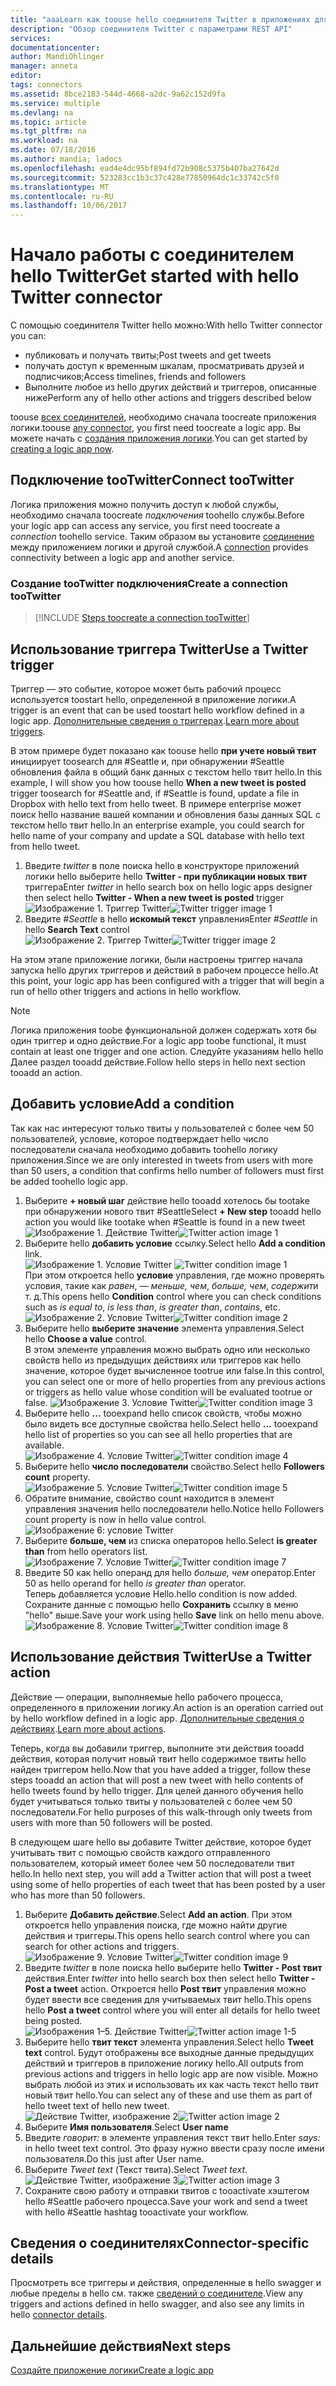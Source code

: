 ```yaml
---
title: "aaaLearn как toouse hello соединителя Twitter в приложениях для логики | Документы Microsoft"
description: "Обзор соединителя Twitter с параметрами REST API"
services: 
documentationcenter: 
author: MandiOhlinger
manager: anneta
editor: 
tags: connectors
ms.assetid: 8bce2183-544d-4668-a2dc-9a62c152d9fa
ms.service: multiple
ms.devlang: na
ms.topic: article
ms.tgt_pltfrm: na
ms.workload: na
ms.date: 07/18/2016
ms.author: mandia; ladocs
ms.openlocfilehash: ead4e4dc95bf894fd72b908c5375b407ba27642d
ms.sourcegitcommit: 523283cc1b3c37c428e77850964dc1c33742c5f0
ms.translationtype: MT
ms.contentlocale: ru-RU
ms.lasthandoff: 10/06/2017
---
```

# <a name="get-started-with-hello-twitter-connector"></a><span data-ttu-id="eb3ef-103">Начало работы с соединителем hello Twitter</span><span class="sxs-lookup"><span data-stu-id="eb3ef-103">Get started with hello Twitter connector</span></span>
<span data-ttu-id="eb3ef-104">С помощью соединителя Twitter hello можно:</span><span class="sxs-lookup"><span data-stu-id="eb3ef-104">With hello Twitter connector you can:</span></span>

* <span data-ttu-id="eb3ef-105">публиковать и получать твиты;</span><span class="sxs-lookup"><span data-stu-id="eb3ef-105">Post tweets and get tweets</span></span>
* <span data-ttu-id="eb3ef-106">получать доступ к временным шкалам, просматривать друзей и подписчиков;</span><span class="sxs-lookup"><span data-stu-id="eb3ef-106">Access timelines, friends and followers</span></span>
* <span data-ttu-id="eb3ef-107">Выполните любое из hello других действий и триггеров, описанные ниже</span><span class="sxs-lookup"><span data-stu-id="eb3ef-107">Perform any of hello other actions and triggers described below</span></span>  

<span data-ttu-id="eb3ef-108">toouse [всех соединителей](apis-list.md), необходимо сначала toocreate приложения логики.</span><span class="sxs-lookup"><span data-stu-id="eb3ef-108">toouse [any connector](apis-list.md), you first need toocreate a logic app.</span></span> <span data-ttu-id="eb3ef-109">Вы можете начать с [создания приложения логики](../logic-apps/logic-apps-create-a-logic-app.md).</span><span class="sxs-lookup"><span data-stu-id="eb3ef-109">You can get started by [creating a logic app now](../logic-apps/logic-apps-create-a-logic-app.md).</span></span>  

## <a name="connect-tootwitter"></a><span data-ttu-id="eb3ef-110">Подключение tooTwitter</span><span class="sxs-lookup"><span data-stu-id="eb3ef-110">Connect tooTwitter</span></span>
<span data-ttu-id="eb3ef-111">Логика приложения можно получить доступ к любой службы, необходимо сначала toocreate *подключения* toohello службы.</span><span class="sxs-lookup"><span data-stu-id="eb3ef-111">Before your logic app can access any service, you first need toocreate a *connection* toohello service.</span></span> <span data-ttu-id="eb3ef-112">Таким образом вы установите [соединение](connectors-overview.md) между приложением логики и другой службой.</span><span class="sxs-lookup"><span data-stu-id="eb3ef-112">A [connection](connectors-overview.md) provides connectivity between a logic app and another service.</span></span>  

### <a name="create-a-connection-tootwitter"></a><span data-ttu-id="eb3ef-113">Создание tooTwitter подключения</span><span class="sxs-lookup"><span data-stu-id="eb3ef-113">Create a connection tooTwitter</span></span>
> [!INCLUDE [Steps toocreate a connection tooTwitter](../../includes/connectors-create-api-twitter.md)]
> 
> 

## <a name="use-a-twitter-trigger"></a><span data-ttu-id="eb3ef-114">Использование триггера Twitter</span><span class="sxs-lookup"><span data-stu-id="eb3ef-114">Use a Twitter trigger</span></span>
<span data-ttu-id="eb3ef-115">Триггер — это событие, которое может быть рабочий процесс используется toostart hello, определенной в приложение логики.</span><span class="sxs-lookup"><span data-stu-id="eb3ef-115">A trigger is an event that can be used toostart hello workflow defined in a logic app.</span></span> <span data-ttu-id="eb3ef-116">[Дополнительные сведения о триггерах](../logic-apps/logic-apps-what-are-logic-apps.md#logic-app-concepts).</span><span class="sxs-lookup"><span data-stu-id="eb3ef-116">[Learn more about triggers](../logic-apps/logic-apps-what-are-logic-apps.md#logic-app-concepts).</span></span>

<span data-ttu-id="eb3ef-117">В этом примере будет показано как toouse hello **при учете новый твит** инициирует toosearch для #Seattle и, при обнаружении #Seattle обновления файла в общий банк данных с текстом hello твит hello.</span><span class="sxs-lookup"><span data-stu-id="eb3ef-117">In this example, I will show you how toouse hello **When a new tweet is posted**  trigger toosearch for #Seattle and, if #Seattle is found, update a file in Dropbox with hello text from hello tweet.</span></span> <span data-ttu-id="eb3ef-118">В примере enterprise может поиск hello название вашей компании и обновления базы данных SQL с текстом hello твит hello.</span><span class="sxs-lookup"><span data-stu-id="eb3ef-118">In an enterprise example, you could search for hello name of your company and update a SQL database with hello text from hello tweet.</span></span>

1. <span data-ttu-id="eb3ef-119">Введите *twitter* в поле поиска hello в конструкторе приложений логики hello выберите hello **Twitter - при публикации новых твит** триггера</span><span class="sxs-lookup"><span data-stu-id="eb3ef-119">Enter *twitter* in hello search box on hello logic apps designer then select hello **Twitter - When a new tweet is posted**  trigger</span></span>   
   <span data-ttu-id="eb3ef-120">![Изображение 1. Триггер Twitter](./media/connectors-create-api-twitter/trigger-1.png)</span><span class="sxs-lookup"><span data-stu-id="eb3ef-120">![Twitter trigger image 1](./media/connectors-create-api-twitter/trigger-1.png)</span></span>  
2. <span data-ttu-id="eb3ef-121">Введите *#Seattle* в hello **искомый текст** управления</span><span class="sxs-lookup"><span data-stu-id="eb3ef-121">Enter *#Seattle* in hello **Search Text** control</span></span>  
   <span data-ttu-id="eb3ef-122">![Изображение 2. Триггер Twitter](./media/connectors-create-api-twitter/trigger-2.png)</span><span class="sxs-lookup"><span data-stu-id="eb3ef-122">![Twitter trigger image 2](./media/connectors-create-api-twitter/trigger-2.png)</span></span> 

<span data-ttu-id="eb3ef-123">На этом этапе приложение логики, были настроены триггер начала запуска hello других триггеров и действий в рабочем процессе hello.</span><span class="sxs-lookup"><span data-stu-id="eb3ef-123">At this point, your logic app has been configured with a trigger that will begin a run of hello other triggers and actions in hello workflow.</span></span> 

> [!NOTE]
> <span data-ttu-id="eb3ef-124">Логика приложения toobe функциональной должен содержать хотя бы один триггер и одно действие.</span><span class="sxs-lookup"><span data-stu-id="eb3ef-124">For a logic app toobe functional, it must contain at least one trigger and one action.</span></span> <span data-ttu-id="eb3ef-125">Следуйте указаниям hello hello Далее раздел tooadd действие.</span><span class="sxs-lookup"><span data-stu-id="eb3ef-125">Follow hello steps in hello next section tooadd an action.</span></span>  
> 
> 

## <a name="add-a-condition"></a><span data-ttu-id="eb3ef-126">Добавить условие</span><span class="sxs-lookup"><span data-stu-id="eb3ef-126">Add a condition</span></span>
<span data-ttu-id="eb3ef-127">Так как нас интересуют только твиты у пользователей с более чем 50 пользователей, условие, которое подтверждает hello число последователи сначала необходимо добавить toohello логику приложения.</span><span class="sxs-lookup"><span data-stu-id="eb3ef-127">Since we are only interested in tweets from users with more than 50 users, a condition that confirms hello number of followers must first be added toohello logic app.</span></span>  

1. <span data-ttu-id="eb3ef-128">Выберите **+ новый шаг** действие hello tooadd хотелось бы tootake при обнаружении нового твит #Seattle</span><span class="sxs-lookup"><span data-stu-id="eb3ef-128">Select **+ New step** tooadd hello action you would like tootake when #Seattle is found in a new tweet</span></span>  
   <span data-ttu-id="eb3ef-129">![Изображение 1. Действие Twitter](../../includes/media/connectors-create-api-twitter/action-1.png)</span><span class="sxs-lookup"><span data-stu-id="eb3ef-129">![Twitter action image 1](../../includes/media/connectors-create-api-twitter/action-1.png)</span></span>  
2. <span data-ttu-id="eb3ef-130">Выберите hello **добавить условие** ссылку.</span><span class="sxs-lookup"><span data-stu-id="eb3ef-130">Select hello **Add a condition** link.</span></span>  
   <span data-ttu-id="eb3ef-131">![Изображение 1. Условие Twitter](../../includes/media/connectors-create-api-twitter/condition-1.png) </span><span class="sxs-lookup"><span data-stu-id="eb3ef-131">![Twitter condition image 1](../../includes/media/connectors-create-api-twitter/condition-1.png) </span></span>  
   <span data-ttu-id="eb3ef-132">При этом откроется hello **условие** управления, где можно проверять условия, такие как *равен*, *— меньше, чем*, *больше, чем*, *содержит*и т. д.</span><span class="sxs-lookup"><span data-stu-id="eb3ef-132">This opens hello **Condition** control where you can check conditions such as *is equal to*, *is less than*, *is greater than*, *contains*, etc.</span></span>  
   <span data-ttu-id="eb3ef-133">![Изображение 2. Условие Twitter](../../includes/media/connectors-create-api-twitter/condition-2.png)</span><span class="sxs-lookup"><span data-stu-id="eb3ef-133">![Twitter condition image 2](../../includes/media/connectors-create-api-twitter/condition-2.png)</span></span>   
3. <span data-ttu-id="eb3ef-134">Выберите hello **выберите значение** элемента управления.</span><span class="sxs-lookup"><span data-stu-id="eb3ef-134">Select hello **Choose a value** control.</span></span>  
   <span data-ttu-id="eb3ef-135">В этом элементе управления можно выбрать одно или несколько свойств hello из предыдущих действиях или триггеров как hello значение, которое будет вычисленное tootrue или false.</span><span class="sxs-lookup"><span data-stu-id="eb3ef-135">In this control, you can select one or more of hello properties from any previous actions or triggers as hello value whose condition will be evaluated tootrue or false.</span></span>
   <span data-ttu-id="eb3ef-136">![Изображение 3. Условие Twitter](../../includes/media/connectors-create-api-twitter/condition-3.png)</span><span class="sxs-lookup"><span data-stu-id="eb3ef-136">![Twitter condition image 3](../../includes/media/connectors-create-api-twitter/condition-3.png)</span></span>   
4. <span data-ttu-id="eb3ef-137">Выберите hello **...**  tooexpand hello список свойств, чтобы можно было видеть все доступные свойства hello.</span><span class="sxs-lookup"><span data-stu-id="eb3ef-137">Select hello **...** tooexpand hello list of properties so you can see all hello properties that are available.</span></span>        
   <span data-ttu-id="eb3ef-138">![Изображение 4. Условие Twitter](../../includes/media/connectors-create-api-twitter/condition-4.png)</span><span class="sxs-lookup"><span data-stu-id="eb3ef-138">![Twitter condition image 4](../../includes/media/connectors-create-api-twitter/condition-4.png)</span></span>   
5. <span data-ttu-id="eb3ef-139">Выберите hello **число последователи** свойство.</span><span class="sxs-lookup"><span data-stu-id="eb3ef-139">Select hello **Followers count** property.</span></span>    
   <span data-ttu-id="eb3ef-140">![Изображение 5. Условие Twitter](../../includes/media/connectors-create-api-twitter/condition-5.png)</span><span class="sxs-lookup"><span data-stu-id="eb3ef-140">![Twitter condition image 5](../../includes/media/connectors-create-api-twitter/condition-5.png)</span></span>   
6. <span data-ttu-id="eb3ef-141">Обратите внимание, свойство count находится в элемент управления значения hello последователи hello.</span><span class="sxs-lookup"><span data-stu-id="eb3ef-141">Notice hello Followers count property is now in hello value control.</span></span>    
   ![Изображение 6: условие Twitter](../../includes/media/connectors-create-api-twitter/condition-6.png)   
7. <span data-ttu-id="eb3ef-143">Выберите **больше, чем** из списка операторов hello.</span><span class="sxs-lookup"><span data-stu-id="eb3ef-143">Select **is greater than** from hello operators list.</span></span>    
   <span data-ttu-id="eb3ef-144">![Изображение 7. Условие Twitter](../../includes/media/connectors-create-api-twitter/condition-7.png)</span><span class="sxs-lookup"><span data-stu-id="eb3ef-144">![Twitter condition image 7](../../includes/media/connectors-create-api-twitter/condition-7.png)</span></span>   
8. <span data-ttu-id="eb3ef-145">Введите 50 как hello операнд для hello *больше, чем* оператор.</span><span class="sxs-lookup"><span data-stu-id="eb3ef-145">Enter 50 as hello operand for hello *is greater than* operator.</span></span>  
   <span data-ttu-id="eb3ef-146">Теперь добавляется условие Hello.</span><span class="sxs-lookup"><span data-stu-id="eb3ef-146">hello condition is now added.</span></span> <span data-ttu-id="eb3ef-147">Сохраните данные с помощью hello **Сохранить** ссылку в меню "hello" выше.</span><span class="sxs-lookup"><span data-stu-id="eb3ef-147">Save your work using hello **Save** link on hello menu above.</span></span>    
   <span data-ttu-id="eb3ef-148">![Изображение 8. Условие Twitter](../../includes/media/connectors-create-api-twitter/condition-8.png)</span><span class="sxs-lookup"><span data-stu-id="eb3ef-148">![Twitter condition image 8](../../includes/media/connectors-create-api-twitter/condition-8.png)</span></span>   

## <a name="use-a-twitter-action"></a><span data-ttu-id="eb3ef-149">Использование действия Twitter</span><span class="sxs-lookup"><span data-stu-id="eb3ef-149">Use a Twitter action</span></span>
<span data-ttu-id="eb3ef-150">Действие — операции, выполняемые hello рабочего процесса, определенного в приложении логику.</span><span class="sxs-lookup"><span data-stu-id="eb3ef-150">An action is an operation carried out by hello workflow defined in a logic app.</span></span> <span data-ttu-id="eb3ef-151">[Дополнительные сведения о действиях](../logic-apps/logic-apps-what-are-logic-apps.md#logic-app-concepts).</span><span class="sxs-lookup"><span data-stu-id="eb3ef-151">[Learn more about actions](../logic-apps/logic-apps-what-are-logic-apps.md#logic-app-concepts).</span></span>  

<span data-ttu-id="eb3ef-152">Теперь, когда вы добавили триггер, выполните эти действия tooadd действия, которая получит новый твит hello содержимое твиты hello найден триггером hello.</span><span class="sxs-lookup"><span data-stu-id="eb3ef-152">Now that you have added a trigger, follow these steps tooadd an action that will post a new tweet with hello contents of hello tweets found by hello trigger.</span></span> <span data-ttu-id="eb3ef-153">Для целей данного обучения hello будет учитываться только твиты у пользователей с более чем 50 последователи.</span><span class="sxs-lookup"><span data-stu-id="eb3ef-153">For hello purposes of this walk-through only tweets from users with more than 50 followers will be posted.</span></span>  

<span data-ttu-id="eb3ef-154">В следующем шаге hello вы добавите Twitter действие, которое будет учитывать твит с помощью свойств каждого отправленного пользователем, который имеет более чем 50 последователи твит hello.</span><span class="sxs-lookup"><span data-stu-id="eb3ef-154">In hello next step, you will add a Twitter action that will post a tweet using some of hello properties of each tweet that has been posted by a user who has more than 50 followers.</span></span>  

1. <span data-ttu-id="eb3ef-155">Выберите **Добавить действие**.</span><span class="sxs-lookup"><span data-stu-id="eb3ef-155">Select **Add an action**.</span></span> <span data-ttu-id="eb3ef-156">При этом откроется hello управления поиска, где можно найти другие действия и триггеры.</span><span class="sxs-lookup"><span data-stu-id="eb3ef-156">This opens hello search control where you can search for other actions and triggers.</span></span>  
   <span data-ttu-id="eb3ef-157">![Изображение 9. Условие Twitter](../../includes/media/connectors-create-api-twitter/condition-9.png)</span><span class="sxs-lookup"><span data-stu-id="eb3ef-157">![Twitter condition image 9](../../includes/media/connectors-create-api-twitter/condition-9.png)</span></span>   
2. <span data-ttu-id="eb3ef-158">Введите *twitter* в поле поиска hello выберите hello **Twitter - Post твит** действия.</span><span class="sxs-lookup"><span data-stu-id="eb3ef-158">Enter *twitter* into hello search box then select hello **Twitter - Post a tweet** action.</span></span> <span data-ttu-id="eb3ef-159">Откроется hello **Post твит** управления можно будет ввести все сведения для учитываемых твит hello.</span><span class="sxs-lookup"><span data-stu-id="eb3ef-159">This opens hello **Post a tweet** control where you will enter all details for hello tweet being posted.</span></span>      
   <span data-ttu-id="eb3ef-160">![Изображения 1–5. Действие Twitter](../../includes/media/connectors-create-api-twitter/action-1-5.png)</span><span class="sxs-lookup"><span data-stu-id="eb3ef-160">![Twitter action image 1-5](../../includes/media/connectors-create-api-twitter/action-1-5.png)</span></span>   
3. <span data-ttu-id="eb3ef-161">Выберите hello **твит текст** элемента управления.</span><span class="sxs-lookup"><span data-stu-id="eb3ef-161">Select hello **Tweet text** control.</span></span> <span data-ttu-id="eb3ef-162">Будут отображены все выходные данные предыдущих действий и триггеров в приложение логику hello.</span><span class="sxs-lookup"><span data-stu-id="eb3ef-162">All outputs from previous actions and triggers in hello logic app are now visible.</span></span> <span data-ttu-id="eb3ef-163">Можно выбрать любой из этих и использовать их как часть текст hello твит новый твит hello.</span><span class="sxs-lookup"><span data-stu-id="eb3ef-163">You can select any of these and use them as part of hello tweet text of hello new tweet.</span></span>     
   <span data-ttu-id="eb3ef-164">![Действие Twitter, изображение 2](../../includes/media/connectors-create-api-twitter/action-2.png)</span><span class="sxs-lookup"><span data-stu-id="eb3ef-164">![Twitter action image 2](../../includes/media/connectors-create-api-twitter/action-2.png)</span></span>   
4. <span data-ttu-id="eb3ef-165">Выберите **Имя пользователя**.</span><span class="sxs-lookup"><span data-stu-id="eb3ef-165">Select **User name**</span></span>   
5. <span data-ttu-id="eb3ef-166">Введите *говорит:* в элементе управления текст твит hello.</span><span class="sxs-lookup"><span data-stu-id="eb3ef-166">Enter *says:* in hello tweet text control.</span></span> <span data-ttu-id="eb3ef-167">Это фразу нужно ввести сразу после имени пользователя.</span><span class="sxs-lookup"><span data-stu-id="eb3ef-167">Do this just after User name.</span></span>  
6. <span data-ttu-id="eb3ef-168">Выберите *Tweet text* (Текст твита).</span><span class="sxs-lookup"><span data-stu-id="eb3ef-168">Select *Tweet text*.</span></span>       
   <span data-ttu-id="eb3ef-169">![Действие Twitter, изображение 3](../../includes/media/connectors-create-api-twitter/action-3.png)</span><span class="sxs-lookup"><span data-stu-id="eb3ef-169">![Twitter action image 3](../../includes/media/connectors-create-api-twitter/action-3.png)</span></span>   
7. <span data-ttu-id="eb3ef-170">Сохраните свою работу и отправки твитов с tooactivate хэштегом hello #Seattle рабочего процесса.</span><span class="sxs-lookup"><span data-stu-id="eb3ef-170">Save your work and send a tweet with hello #Seattle hashtag tooactivate your workflow.</span></span>  


## <a name="connector-specific-details"></a><span data-ttu-id="eb3ef-171">Сведения о соединителях</span><span class="sxs-lookup"><span data-stu-id="eb3ef-171">Connector-specific details</span></span>

<span data-ttu-id="eb3ef-172">Просмотреть все триггеры и действия, определенные в hello swagger и любые пределы в hello см. также [сведений о соединителе](/connectors/twitterconnector/).</span><span class="sxs-lookup"><span data-stu-id="eb3ef-172">View any triggers and actions defined in hello swagger, and also see any limits in hello [connector details](/connectors/twitterconnector/).</span></span> 

## <a name="next-steps"></a><span data-ttu-id="eb3ef-173">Дальнейшие действия</span><span class="sxs-lookup"><span data-stu-id="eb3ef-173">Next steps</span></span>
[<span data-ttu-id="eb3ef-174">Создайте приложение логики</span><span class="sxs-lookup"><span data-stu-id="eb3ef-174">Create a logic app</span></span>](../logic-apps/logic-apps-create-a-logic-app.md)

